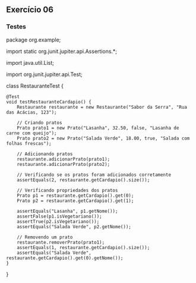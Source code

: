## Exercício 06

### Testes

package org.example;


import static org.junit.jupiter.api.Assertions.*;

import java.util.List;

import org.junit.jupiter.api.Test;

class RestauranteTest {

    @Test
    void testRestauranteCardapio() {
        Restaurante restaurante = new Restaurante("Sabor da Serra", "Rua das Acácias, 123");

        // Criando pratos
        Prato prato1 = new Prato("Lasanha", 32.50, false, "Lasanha de carne com queijo");
        Prato prato2 = new Prato("Salada Verde", 18.00, true, "Salada com folhas frescas");

        // Adicionando pratos
        restaurante.adicionarPrato(prato1);
        restaurante.adicionarPrato(prato2);

        // Verificando se os pratos foram adicionados corretamente
        assertEquals(2, restaurante.getCardapio().size());

        // Verificando propriedades dos pratos
        Prato p1 = restaurante.getCardapio().get(0);
        Prato p2 = restaurante.getCardapio().get(1);

        assertEquals("Lasanha", p1.getNome());
        assertFalse(p1.isVegetariano());
        assertTrue(p2.isVegetariano());
        assertEquals("Salada Verde", p2.getNome());

        // Removendo um prato
        restaurante.removerPrato(prato1);
        assertEquals(1, restaurante.getCardapio().size());
        assertEquals("Salada Verde", restaurante.getCardapio().get(0).getNome());
    }
}
